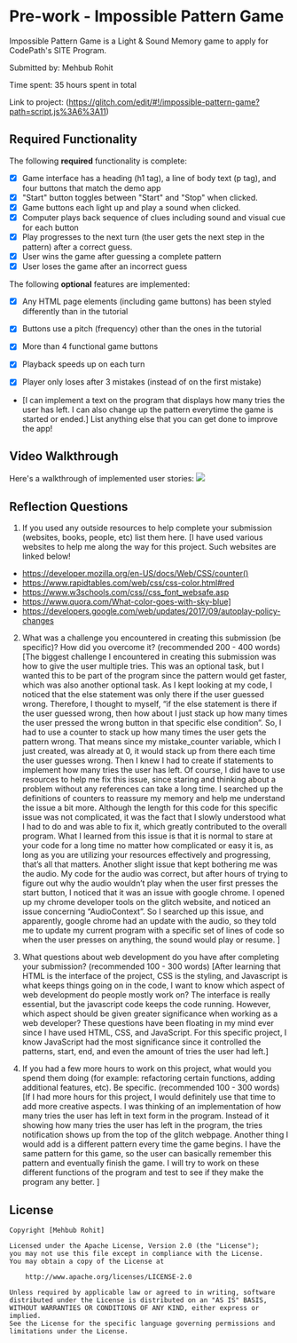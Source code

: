 # Pre-work - Impossible Pattern Game

Impossible Pattern Game is a Light & Sound Memory game to apply for CodePath's SITE Program. 

Submitted by: Mehbub Rohit

Time spent: 35 hours spent in total

Link to project: (https://glitch.com/edit/#!/impossible-pattern-game?path=script.js%3A6%3A11)

## Required Functionality

The following **required** functionality is complete:

* [x] Game interface has a heading (h1 tag), a line of body text (p tag), and four buttons that match the demo app
* [x] "Start" button toggles between "Start" and "Stop" when clicked. 
* [x] Game buttons each light up and play a sound when clicked. 
* [x] Computer plays back sequence of clues including sound and visual cue for each button
* [x] Play progresses to the next turn (the user gets the next step in the pattern) after a correct guess. 
* [x] User wins the game after guessing a complete pattern
* [x] User loses the game after an incorrect guess

The following **optional** features are implemented:

* [x] Any HTML page elements (including game buttons) has been styled differently than in the tutorial
* [x] Buttons use a pitch (frequency) other than the ones in the tutorial
* [x] More than 4 functional game buttons
* [x] Playback speeds up on each turn
* [x] Player only loses after 3 mistakes (instead of on the first mistake)


- [I can implement a text on the program that displays how many tries the user has left. I can also change up the pattern everytime the game is started or ended.] List anything else that you can get done to improve the app!

## Video Walkthrough

Here's a walkthrough of implemented user stories:
![](http://g.recordit.co/b3bpZREO0x.gif)


## Reflection Questions
1. If you used any outside resources to help complete your submission (websites, books, people, etc) list them here. 
[I have used various websites to help me along the way for this project. Such websites are linked below!
* https://developer.mozilla.org/en-US/docs/Web/CSS/counter()
* https://www.rapidtables.com/web/css/css-color.html#red
* https://www.w3schools.com/css//css_font_websafe.asp
* https://www.quora.com/What-color-goes-with-sky-blue]
* https://developers.google.com/web/updates/2017/09/autoplay-policy-changes

2. What was a challenge you encountered in creating this submission (be specific)? How did you overcome it? (recommended 200 - 400 words) 
[The biggest challenge I encountered in creating this submission was how to give the user multiple tries. This was an optional task, but I wanted this to be part of the program since the pattern would get faster, which was also another optional task. As I kept looking at my code, I noticed that the else statement was only there if the user guessed wrong. Therefore, I thought to myself, “if the else statement is there if the user guessed wrong, then how about I just stack up how many times the user pressed the wrong button in that specific else condition”. So, I had to use a counter to stack up how many times the user gets the pattern wrong. That means since my mistake_counter variable, which I just created, was already at 0, it would stack up from there each time the user guesses wrong. Then I knew I had to create if statements to implement how many tries the user has left. Of course, I did have to use resources to help me fix this issue, since staring and thinking about a problem without any references can take a long time. I searched up the definitions of counters to reassure my memory and help me understand the issue a bit more. Although the length for this code for this specific issue was not complicated, it was the fact that I slowly understood what I had to do and was able to fix it, which greatly contributed to the overall program. What I learned from this issue is that it is normal to stare at your code for a long time no matter how complicated or easy it is, as long as you are utilizing your resources effectively and progressing, that’s all that matters. 
Another slight issue that kept bothering me was the audio. My code for the audio was correct, but after hours of trying to figure out why the audio wouldn’t play when the user first presses the start button, I noticed that it was an issue with google chrome. I opened up my chrome developer tools on the glitch website, and noticed an issue concerning “AudioContext”. So I searched up this issue, and apparently, google chrome had an update with the audio, so they told me to update my current program with a specific set of lines of code so when the user presses on anything, the sound would play or resume. 
]

3. What questions about web development do you have after completing your submission? (recommended 100 - 300 words) 
[After learning that HTML is the interface of the project, CSS is the styling, and Javascript is what keeps things going on in the code, I want to know which aspect of web development do people mostly work on? The interface is really essential, but the javascript code keeps the code running. However, which aspect should be given greater significance when working as a web developer? These questions have been floating in my mind ever since I have used HTML, CSS, and JavaScript. For this specific project, I know JavaScript had the most significance since it controlled the patterns, start, end, and even the amount of tries the user had left.]

4. If you had a few more hours to work on this project, what would you spend them doing (for example: refactoring certain functions, adding additional features, etc). Be specific. (recommended 100 - 300 words) 
[If I had more hours for this project, I would definitely use that time to add more creative aspects. I was thinking of an implementation of how many tries the user has left in text form in the program. Instead of it showing how many tries the user has left in the program, the tries notification shows up from the top of the glitch webpage. Another thing I would add is a different pattern every time the game begins. I have the same pattern for this game, so the user can basically remember this pattern and eventually finish the game. I will try to work on these different functions of the program and test to see if they make the program any better. ]



## License

    Copyright [Mehbub Rohit]

    Licensed under the Apache License, Version 2.0 (the "License");
    you may not use this file except in compliance with the License.
    You may obtain a copy of the License at

        http://www.apache.org/licenses/LICENSE-2.0

    Unless required by applicable law or agreed to in writing, software
    distributed under the License is distributed on an "AS IS" BASIS,
    WITHOUT WARRANTIES OR CONDITIONS OF ANY KIND, either express or implied.
    See the License for the specific language governing permissions and
    limitations under the License.
